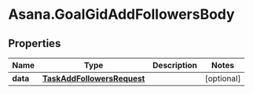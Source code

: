 # Asana.GoalGidAddFollowersBody

## Properties
Name | Type | Description | Notes
------------ | ------------- | ------------- | -------------
**data** | [**TaskAddFollowersRequest**](TaskAddFollowersRequest.md) |  | [optional] 
